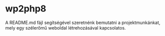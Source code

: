 # wp2php8
A README.md fájl segítségével szeretnénk bemutatni a projektmunkánkat, mely egy szélerőmű weboldal létrehozásával kapcsolatos.
